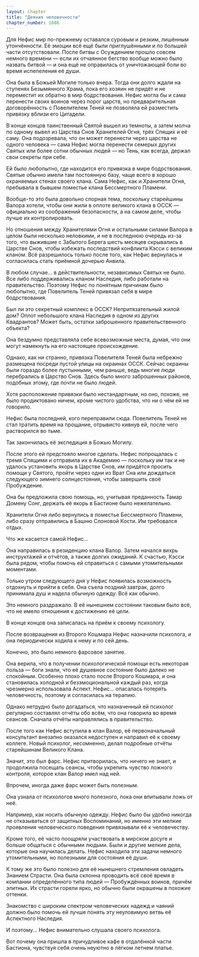```yaml
---
layout: chapter
title: "Деяния человечности"
chapter_number: 1686
---
```




Для Нефис мир по-прежнему оставался суровым и резким, лишённым утончённости. Её эмоции всё ещё были приглушёнными и по большей части отсутствовали. После битвы с Осуждением прошло совсем немного времени — если их отчаянное бегство вообще можно было назвать битвой — и она ещё не оправилась от уничтожающей боли во время испепеления её души.

Она была в Божьей Могиле только вчера. Тогда они долго ждали на ступенях Безымянного Храма, пока его хозяин не придёт и не переместит их обратно в мир бодрствования. Нефис могла бы и сама перенести своих воинов через порог царств, но предварительная договорённость с Повелителем Теней не позволяла ей разместить привязку вблизи его Цитадели.

В конце концов таинственный Святой вышел из темноты, а затем молча по одному вывел из Царства Снов Хранителей Огня, трёх Спящих и её саму. Она подозревала, что он может перенести через царства не одного человека — сама Нефис могла перенести семерых других Святых или более сотни обычных людей — но Тень, как всегда, держал свои секреты при себе.

Ей было любопытно, где находится его привязка в мире бодрствования. Святые обычно имели там постоянную базу, чаще всего в хорошо охраняемых стенах своего клана. Сама Нефис, как и Хранители Огня, пребывала в бывшем поместье клана Бессмертного Пламени.

Вообще-то это была довольно спорная тема, поскольку старейшины Валора хотели, чтобы они жили в оплоте великого клана в ОССК — официально из соображений безопасности, а на самом деле, чтобы лучше их контролировать.

Но отношения между Хранителями Огня и остальными силами Валора в целом были несколько неловкими, и не в последнюю очередь из-за того, что выжившие с Забытого Берега шесть месяцев скрывались в Царстве Снов, чтобы избежать последствий конфликта Кэсси с великим кланом. Всё разрешилось только после того, как Нефис вернулась и согласилась стать приёмной дочерью Анвила.

В любом случае... в действительности, независимых Святых не было. Все либо поддерживались кланом Наследия, либо работали на правительство. Поэтому Нефис по понятным причинам было любопытно, где Повелитель Теней привязал себя в мире бодрствования.

Был ли это секретный комплекс в ОССК? Непритязательный жилой дом? Оплот небольшого клана Наследия в одном из других Квадрантов? Может быть, остатки заброшенного правительственного объекта?

Она бездумно представляла себе всевозможные места, думая, что они могут намекнуть на его настоящее происхождение.

Однако, как ни странно, привязка Повелителя Теней была небрежно размещена посреди пустой улицы на окраинах ОССК. Сейчас окраины были гораздо более пустынными, чем раньше, ведь многие люди перебрались в Царство Снов. Здесь было много заброшенных районов, подобных этому, где почти не было людей.

Хотя расположение привязки было нестандартным, но оно, похоже, не было продиктовано ничем, кроме чистого удобства, что ни о чём ей не говорило.

Нефис была последней, кого переправили сюда. Повелитель Теней не стал тратить время на прощание, отрывисто кивнув ей, после чего растворился во тьме.

Так закончилась её экспедиция в Божью Могилу.

После этого ей предстояло многое сделать. Нефис попрощалась с тремя Спящими и отправила их в Академию — поскольку им так и не удалось установить якорь в Царстве Снов, им придётся просить помощи у Святого, пройти через одни из Врат Сна или дождаться следующего зимнего солнцестояния, чтобы завершить своё Пробуждение.

Она бы предложила свою помощь, но, учитывая преданность Тамар Домену Сонг, держать её якорь в Бастионе было нежелательно.

Хранители Огня либо вернулись в поместье Бессмертного Пламени, либо сразу отправились в Башню Слоновой Кости. Им требовался отдых.

Что же касается самой Нефис...

Она направилась в резиденцию клана Валор. Затем начался вихрь инструктажей и отчётов, а также долгих ожиданий. К счастью, Кэсси была рядом, чтобы помочь ей справиться с самыми утомительными моментами.

Только утром следующего дня у Нефис появилась возможность отдохнуть и прийти в себя. Она съела поздний завтрак, долго принимала душ и надела обычную одежду. Всё как обычно.

Это немного раздражало. В её нынешнем состоянии таковым было всё, что не имело отношения к достижению её цели.

В конце концов она записалась на приём к своему психологу.

После возвращения из Второго Кошмара Нефис назначили психолога, и она периодически ходила к нему и по сей день.

Конечно, это было немного фарсовое занятие.

Она верила, что в получении психологической помощи есть некоторая польза — боги знали, что её душевное состояние было далеко не спокойным. Особенно плохо стало после Второго Кошмара, и она становилась холодной и безэмоциональной каждый раз, когда чрезмерно использовала Аспект. Нефис... опасалась потерять человечность, поэтому и согласилась на терапию.

Однако нетрудно было догадаться, что назначенный ей психолог регулярно составлял отчёты обо всём, что она говорила во время сеансов. Сначала отчёты направлялись в правительство.

После того как Нефис вступила в клан Валор, её первоначальный консультант внезапно оказался недоступен и направил её к своему коллеге. Новый психолог, несомненно, делал подробные отчёты старейшинам Великого Клана.

Значит, это был фарс. Нефис притворилась, что ничего не знает, и продолжила посещать сеансы, чтобы укрепить чувство ложного контроля, которое клан Валор имел над ней.

Впрочем, иногда даже фарс может быть полезным.

Она узнала от психологов много полезного, пока они впитывали ложь от неё.

Например, как носить обычную одежду. Нефис было бы удобно никогда не отказываться от защитных Воспоминаний, но именно эти мелкие проявления человеческого поведения привязывали её к человечеству.

Кроме того, её часто поощряли участвовать в мирском досуге и больше общаться с обычными людьми. Были и другие мелкие дела, которые она научилась делать. Нефис находила эти задачи немного утомительными, но полезными для состояния её души.

К тому же это было полезно для её нынешнего стремления овладеть Знанием Страсти. Она была склонна проводить всё своё время в компании определённого типа людей — Пробуждённых воинов, причём элитных. Их страсти горели ярко, но обычно были окрашены в похожие оттенки.

Знакомство с широким спектром человеческих надежд и чаяний должно было помочь ей лучше понять эту неуловимую ветвь её Аспектного Наследия.

И поэтому... Нефис внимательно слушала своего психолога.

Вот почему она пришла в причудливое кафе в отдалённой части Бастиона, чувствуя себя очень неуютно в лёгком летнем платье.

